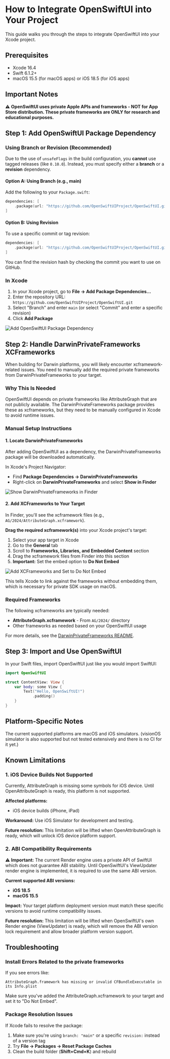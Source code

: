 # How to Integrate OpenSwiftUI into Your Project

This guide walks you through the steps to integrate OpenSwiftUI into your Xcode project.

## Prerequisites

- Xcode 16.4
- Swift 6.1.2+
- macOS 15.5 (for macOS apps) or iOS 18.5 (for iOS apps)

## Important Notes

⚠️ **OpenSwiftUI uses private Apple APIs and frameworks - NOT for App Store distribution. These private frameworks are ONLY for research and educational purposes.**

## Step 1: Add OpenSwiftUI Package Dependency

### Using Branch or Revision (Recommended)

Due to the use of `unsafeFlags` in the build configuration, you **cannot** use tagged releases (like `0.10.0`). Instead, you must specify either a **branch** or a **revision** dependency.

#### Option A: Using Branch (e.g., main)

Add the following to your `Package.swift`:

```swift
dependencies: [
    .package(url: "https://github.com/OpenSwiftUIProject/OpenSwiftUI.git", branch: "main"),
]
```

#### Option B: Using Revision

To use a specific commit or tag revision:

```swift
dependencies: [
    .package(url: "https://github.com/OpenSwiftUIProject/OpenSwiftUI.git", revision: "97347dadc"),
]
```

You can find the revision hash by checking the commit you want to use on GitHub.

### In Xcode

1. In your Xcode project, go to **File → Add Package Dependencies...**
2. Enter the repository URL: `https://github.com/OpenSwiftUIProject/OpenSwiftUI.git`
3. Select "Branch" and enter `main` (or select "Commit" and enter a specific revision)
4. Click **Add Package**

![Add OpenSwiftUI Package Dependency](Screenshots/add-package-dependency.png)

## Step 2: Handle DarwinPrivateFrameworks XCFrameworks

When building for Darwin platforms, you will likely encounter xcframework-related issues. You need to manually add the required private frameworks from DarwinPrivateFrameworks to your target.

### Why This Is Needed

OpenSwiftUI depends on private frameworks like AttributeGraph that are not publicly available. The DarwinPrivateFrameworks package provides these as xcframeworks, but they need to be manually configured in Xcode to avoid runtime issues.

### Manual Setup Instructions

#### 1. Locate DarwinPrivateFrameworks

After adding OpenSwiftUI as a dependency, the DarwinPrivateFrameworks package will be downloaded automatically.

In Xcode's Project Navigator:
- Find **Package Dependencies → DarwinPrivateFrameworks**
- Right-click on **DarwinPrivateFrameworks** and select **Show in Finder**

![Show DarwinPrivateFrameworks in Finder](Screenshots/show-in-finder.png)

#### 2. Add XCFrameworks to Your Target

In Finder, you'll see the xcframework files (e.g., `AG/2024/AttributeGraph.xcframework`).

**Drag the required xcframework(s)** into your Xcode project's target:
1. Select your app target in Xcode
2. Go to the **General** tab
3. Scroll to **Frameworks, Libraries, and Embedded Content** section
4. Drag the xcframework files from Finder into this section
5. **Important:** Set the embed option to **Do Not Embed**

![Add XCFrameworks and Set to Do Not Embed](Screenshots/add-xcframeworks.png)

This tells Xcode to link against the frameworks without embedding them, which is necessary for private SDK usage on macOS.

### Required Frameworks

The following xcframeworks are typically needed:
- **AttributeGraph.xcframework** - From `AG/2024/` directory
- Other frameworks as needed based on your OpenSwiftUI usage

For more details, see the [DarwinPrivateFrameworks README](https://github.com/OpenSwiftUIProject/DarwinPrivateFrameworks).

## Step 3: Import and Use OpenSwiftUI

In your Swift files, import OpenSwiftUI just like you would import SwiftUI:

```swift
import OpenSwiftUI

struct ContentView: View {
    var body: some View {
        Text("Hello, OpenSwiftUI!")
            .padding()
    }
}
```

## Platform-Specific Notes

The current supported platforms are macOS and iOS simulators. (visionOS simulator is also supported but not tested extensively and there is no CI for it yet.)

## Known Limitations

### 1. iOS Device Builds Not Supported

Currently, AttributeGraph is missing some symbols for iOS device. Until OpenAttributeGraph is ready, this platform is not supported.

**Affected platforms:**
- iOS device builds (iPhone, iPad)

**Workaround:** Use iOS Simulator for development and testing.

**Future resolution:** This limitation will be lifted when OpenAttributeGraph is ready, which will unlock iOS device platform support.

### 2. ABI Compatibility Requirements

⚠️ **Important:** The current Render engine uses a private API of SwiftUI which does not guarantee ABI stability. Until OpenSwiftUI's ViewUpdater render engine is implemented, it is required to use the same ABI version.

**Current supported ABI versions:**
- **iOS 18.5**
- **macOS 15.5**

**Impact:** Your target platform deployment version must match these specific versions to avoid runtime compatibility issues.

**Future resolution:** This limitation will be lifted when OpenSwiftUI's own Render engine (ViewUpdater) is ready, which will remove the ABI version lock requirement and allow broader platform version support.

## Troubleshooting

### Install Errors Related to the private frameworks

If you see errors like:
```
AttributeGraph.framework has missing or invalid CFBundleExecutable in its Info.plist
```

Make sure you've added the AttributeGraph.xcframework to your target and set it to "Do Not Embed".

### Package Resolution Issues

If Xcode fails to resolve the package:
1. Make sure you're using `branch: "main"` or a specific `revision:` instead of a version tag
2. Try **File → Packages → Reset Package Caches**
3. Clean the build folder (**Shift+Cmd+K**) and rebuild